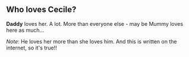 ## Who loves Cecile?

**Daddy** loves her. A lot. More than everyone else - may be Mummy loves here as much...

_Note_: He loves her more than she loves him. And this is written on the internet, so it's true!!
